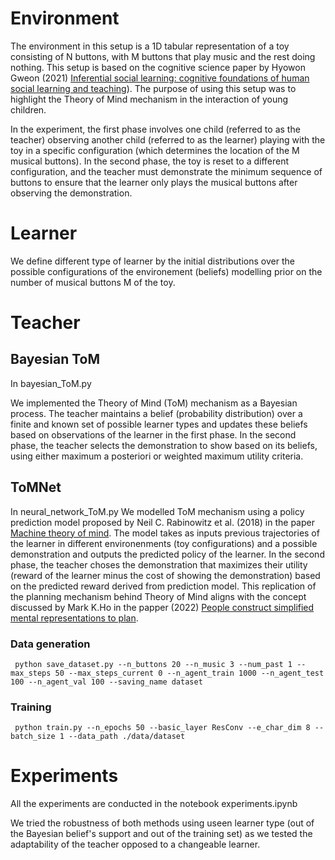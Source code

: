 # Environment
The environment in this setup is a 1D tabular representation of a toy consisting of N buttons, with M buttons that play music and the rest doing nothing. This setup is based on the cognitive science paper by Hyowon Gweon (2021) [Inferential social learning: cognitive foundations of human social learning and teaching](https://www.sciencedirect.com/science/article/pii/S1364661321001789)). The purpose of using this setup was to highlight the Theory of Mind mechanism in the interaction of young children.

In the experiment, the first phase involves one child (referred to as the teacher) observing another child (referred to as the learner) playing with the toy in a specific configuration (which determines the location of the M musical buttons). In the second phase, the toy is reset to a different configuration, and the teacher must demonstrate the minimum sequence of buttons to ensure that the learner only plays the musical buttons after observing the demonstration.
# Learner
We define different type of learner by the initial distributions over the possible configurations of the environement (beliefs) modelling prior on the number of musical buttons M of the toy.
# Teacher
## Bayesian ToM
In
    bayesian_ToM.py
    
We implemented the Theory of Mind (ToM) mechanism as a Bayesian process. The teacher maintains a belief (probability distribution) over a finite and known set of possible learner types and updates these beliefs based on observations of the learner in the first phase.
In the second phase, the teacher selects the demonstration to show based on its beliefs, using either maximum a posteriori or weighted maximum utility criteria.
## ToMNet
In 
    neural_network_ToM.py
We modelled ToM mechanism using a policy prediction model proposed by Neil C. Rabinowitz et al. (2018) in the paper [Machine theory of mind](https://arxiv.org/abs/1802.07740). The model takes as inputs previous trajectories of the learner in different environenments (toy configurations) and a possible demonstration and outputs the predicted policy of the learner.
In the second phase, the teacher choses the demonstration that maximizes their utility (reward of the learner minus the cost of showing the demonstration) based on the predicted reward derived from prediction model. This replication of the planning mechanism behind Theory of Mind aligns with the concept discussed by Mark K.Ho in the papper (2022) [People construct simplified mental representations to plan](https://arxiv.org/abs/2105.06948).
### Data generation
     python save_dataset.py --n_buttons 20 --n_music 3 --num_past 1 --max_steps 50 --max_steps_current 0 --n_agent_train 1000 --n_agent_test 100 --n_agent_val 100 --saving_name dataset
### Training
     python train.py --n_epochs 50 --basic_layer ResConv --e_char_dim 8 --batch_size 1 --data_path ./data/dataset
# Experiments
All the experiments are conducted in the notebook 
    experiments.ipynb
    
We tried the robustness of both methods using useen learner type (out of the Bayesian belief's support and out of the training set) as we tested the adaptability of the teacher opposed to a changeable learner.
